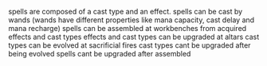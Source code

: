 spells are composed of a cast type and an effect.
spells can be cast by wands (wands have different properties like mana capacity, cast delay and mana recharge)
spells can be assembled at workbenches from acquired effects and cast types
effects and cast types can be upgraded at altars
cast types can be evolved at sacrificial fires
cast types cant be upgraded after being evolved
spells cant be upgraded after assembled